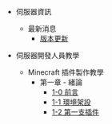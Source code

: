 - 伺服器資訊
  - 最新消息
    - [版本更新](server/news/版本更新.md)

- 伺服器開發人員教學
    - Minecraft 插件製作教學
        - 第一章 - 緒論
            - [1-0 前言](developer/plugins/1-0前言.md)
            - [1-1 環境架設](developer/plugins/1-1環境架設.md)
            - [1-2 第一支插件](developer/plugins/1-2第一支插件.md)